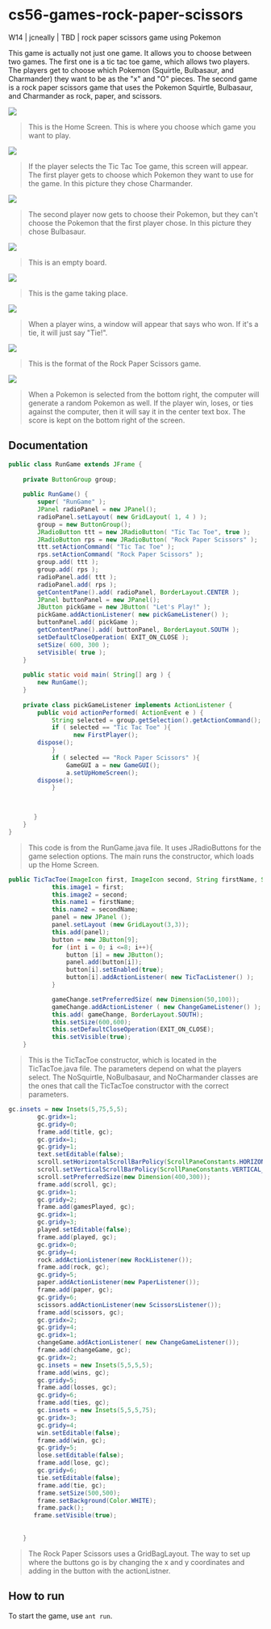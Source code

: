 cs56-games-rock-paper-scissors
==============================

W14 | jcneally | TBD | rock paper scissors game using Pokemon


This game is actually not just one game. It allows you to choose between two games. The first one is a tic tac toe game, which allows two players. The players get to choose which Pokemon (Squirtle, Bulbasaur, and Charmander) they want to be as the "x" and "O" pieces. The second game is a rock paper scissors game that uses the Pokemon Squirtle, Bulbasaur, and Charmander as rock, paper, and scissors.

![](http://i.imgur.com/qDigMC5.jpg)

>This is the Home Screen. This is where you choose which game you want to play.





![](http://i.imgur.com/h5i4VaL.jpg)

>If the player selects the Tic Tac Toe game, this screen will appear.
The first player gets to choose which Pokemon they want to use for the game. In this picture they chose Charmander.

![](http://i.imgur.com/8jP7SRC.jpg)

>The second player now gets to choose their Pokemon, but they can't choose the Pokemon that the first player chose. In this picture they chose Bulbasaur.

![](http://i.imgur.com/XjD5ydT.jpg)

>This is an empty board.

![](http://i.imgur.com/NBk6c2a.jpg])

>This is the game taking place. 

![](http://i.imgur.com/2krgqty.jpg)

>When a player wins, a window will appear that says who won. If it's a tie, it will just say "Tie!".

![](http://i.imgur.com/7B8GJ3b.jpg)

>This is the format of the Rock Paper Scissors game. 

![](http://i.imgur.com/rfJGuJZ.png)

>When a Pokemon is selected from the bottom right, the computer will generate a random Pokemon as well. If the player win, loses, or ties against the computer, then it will say it in the center text box. The score is kept on the bottom right of the screen.




## Documentation

```java
public class RunGame extends JFrame {
    
    private ButtonGroup group;
    
    public RunGame() {
        super( "RunGame" );
        JPanel radioPanel = new JPanel();
        radioPanel.setLayout( new GridLayout( 1, 4 ) );
        group = new ButtonGroup();
        JRadioButton ttt = new JRadioButton( "Tic Tac Toe", true );
        JRadioButton rps = new JRadioButton( "Rock Paper Scissors" );
        ttt.setActionCommand( "Tic Tac Toe" );
        rps.setActionCommand( "Rock Paper Scissors" );
        group.add( ttt );
        group.add( rps );
        radioPanel.add( ttt );
        radioPanel.add( rps );
        getContentPane().add( radioPanel, BorderLayout.CENTER );
        JPanel buttonPanel = new JPanel();
        JButton pickGame = new JButton( "Let's Play!" );
        pickGame.addActionListener( new pickGameListener() );
        buttonPanel.add( pickGame );
        getContentPane().add( buttonPanel, BorderLayout.SOUTH );
        setDefaultCloseOperation( EXIT_ON_CLOSE );
        setSize( 600, 300 );
        setVisible( true );
    }
    
    public static void main( String[] arg ) {
        new RunGame();
    }
    
    private class pickGameListener implements ActionListener {
        public void actionPerformed( ActionEvent e ) {
            String selected = group.getSelection().getActionCommand();
            if ( selected == "Tic Tac Toe" ){
                  new FirstPlayer();
        dispose();
            }
            if ( selected == "Rock Paper Scissors" ){
                GameGUI a = new GameGUI();
                a.setUpHomeScreen();
		dispose();
            }


      
       }
    }
}

```
>This code is from the RunGame.java file. It uses JRadioButtons for the game selection options. The main runs the constructor, which loads up the Home Screen. 

```java
public TicTacToe(ImageIcon first, ImageIcon second, String firstName, String secondName){
            this.image1 = first;
            this.image2 = second;
            this.name1 = firstName;
            this.name2 = secondName;
            panel = new JPanel ();
            panel.setLayout (new GridLayout(3,3));
            this.add(panel);
            button = new JButton[9];
            for (int i = 0; i <=8; i++){
				button [i] = new JButton();
				panel.add(button[i]);
				button[i].setEnabled(true);
				button[i].addActionListener( new TicTacListener() );
			}

            gameChange.setPreferredSize( new Dimension(50,100));
            gameChange.addActionListener ( new ChangeGameListener() );	
            this.add( gameChange, BorderLayout.SOUTH);
            this.setSize(600,600);
            this.setDefaultCloseOperation(EXIT_ON_CLOSE);
            this.setVisible(true);
	}
```
>This is the TicTacToe constructor, which is located in the TicTacToe.java file. The parameters depend on what the players select. The NoSquirtle, NoBulbasaur, and NoCharmander classes are the ones that call the TicTacToe constructor with the correct parameters.

```java
gc.insets = new Insets(5,75,5,5);
        gc.gridx=1;
        gc.gridy=0;
        frame.add(title, gc);
        gc.gridx=1;
        gc.gridy=1;
        text.setEditable(false);
        scroll.setHorizontalScrollBarPolicy(ScrollPaneConstants.HORIZONTAL_SCROLLBAR_NEVER);
        scroll.setVerticalScrollBarPolicy(ScrollPaneConstants.VERTICAL_SCROLLBAR_ALWAYS);
        scroll.setPreferredSize(new Dimension(400,300));
        frame.add(scroll, gc);
        gc.gridx=1;
        gc.gridy=2;
        frame.add(gamesPlayed, gc);
        gc.gridx=1;
        gc.gridy=3;
        played.setEditable(false);
        frame.add(played, gc);
        gc.gridx=0;
        gc.gridy=4;
        rock.addActionListener(new RockListener());
        frame.add(rock, gc);
        gc.gridy=5;
        paper.addActionListener(new PaperListener());
        frame.add(paper, gc);
        gc.gridy=6;
        scissors.addActionListener(new ScissorsListener());
        frame.add(scissors, gc);
        gc.gridx=2;
        gc.gridy=4;
        gc.gridx=1;
        changeGame.addActionListener( new ChangeGameListener());
        frame.add(changeGame, gc);
        gc.gridx=2;
        gc.insets = new Insets(5,5,5,5);
        frame.add(wins, gc);
        gc.gridy=5;
        frame.add(losses, gc);
        gc.gridy=6;
        frame.add(ties, gc);
        gc.insets = new Insets(5,5,5,75);
        gc.gridx=3;
        gc.gridy=4;
        win.setEditable(false);
        frame.add(win, gc);
        gc.gridy=5;
        lose.setEditable(false);
        frame.add(lose, gc);
        gc.gridy=6;
        tie.setEditable(false);
        frame.add(tie, gc);
        frame.setSize(500,500);
        frame.setBackground(Color.WHITE);
        frame.pack();
       frame.setVisible(true);    
        
		
    }
```
>The Rock Paper Scissors uses a GridBagLayout. The way to set up where the buttons go is by changing the x and y coordinates and adding in the button with the actionListner.

## How to run 
To start the game, use `ant run`. 